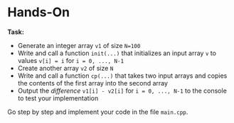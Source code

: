 # Hands-On

**Task:**

* Generate an integer array `v1` of size `N=100`
* Write and call a function `init(...)` that initializes an input array `v` to
  values `v[i] = i` for `i = 0, ..., N-1`
* Create another array `v2` of size `N`
* Write and call a function `cp(...)` that takes two input arrays and copies the
  contents of the first array into the second array
* Output the _difference_ `v1[i] - v2[i]` for `i = 0, ..., N-1` to the console
  to test your implementation

Go step by step and implement your code in the file `main.cpp`.

